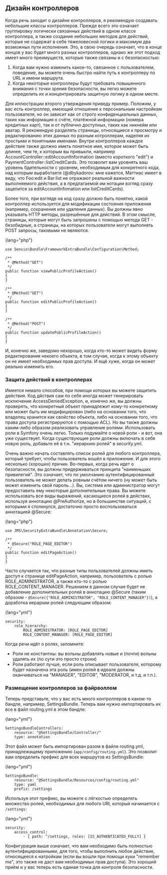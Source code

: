 ## Дизайн контроллеров

Когда речь заходит о дизайне контроллеров, я рекомендую создавать небольшие классы контроллеров. Прежде всего это
означает группировку логически связанных действий в одном классе контроллера, а также создание небольших методов для
действий, которые не содержат в себе тяжеловесной логики и максимум два возможных пути исполнения. Это, в свою
очередь означает, что в конце концов у вас будет много разных контроллеров, однако же этот подход имеет много 
преимуществ, которые также связаны и с безопасностью:

1. Когда вам нужно изменить какое-то, связанное с пользователем, поведение, вы можете очень быстро найти путь к 
контроллеру по URL и имени маршрута.
2. Когда некоторые контроллеры будут требовать повышенного внимания с точки зрения безопасности, вы легко можете
определить их и концентрировать защитную логику в одном месте.

Для иллюстрации второго утверждения приведу пример. Положим, у вас есть контроллер, имеющий отношение к персональным
настройкам пользователя, но он зависит как от строго конфиденциальных данных, таких как информация о счёте, платёжной
информации (номера кредитных карт), так и от публично доступных, таких как никнейм или аватар. Я рекомендую разделять 
страницы, относящиеся к просмотру и редактированию этих данных по разным котроллерам, наделяя их простыми и понятными 
именами. Внутри контроллеров каждое действие также должно иметь понятное имя, которое может быть длинее, чем те, 
к которым вы привыкли, например AccountController::editAccountInformation (вместо короткого "edit") и 
PaymentController::listCreditCards. Это позволит вам уровнять ваш уровень бдительности с уровнем, необходимым для
конкретного кода, над которым выработаете (@dbykadorov: мне кажется, Маттиас имеет в виду, что Foo:edit и Bar:list
не отражают реальной важности выполняемого действия, а в предлагаемой им нотации взгляд сразу зацепится за 
editAccountInfomation или listCreditCards).

Более того, при взгляде на код сразу должно быть понятно, какой контроллер используется для модификации
состояния приложения (например, сохранения или удаления данных). Вы должны явно указывать HTTP методы, разрешённые для
действий. В этом смысле, страницы, которые могут быть запрошены с помощью метода GET - безобидные, а страницы, на 
которых пользователи могут выполнять POST запросы, таковыми не являются.

{lang="php"}
~~~~~~~~~~~~
use Sensio\Bundle\FrameworkExtraBundle\Configuration\Method;

/**
 * @Method("GET")
 */
public function viewPublicProfileAction()
{
}

/**
 * @Method("GET")
 */
public function editPublicProfileAction()
{
}

/**
 * @Method("POST")
 */
public function updatePublicProfileAction()
{
}
~~~~~~~~~~~~

И, конечно же, заведомо нехорошо, когда кто-то может видеть форму редактирования некоего объекта, в том случае, 
когда к этому объекту он не имеет необходимых прав доступа. И ещё хуже, когда он может реально изменить его.

### Защита действий в контроллерах

Имеется немало способов, при помощи которых вы можете защитить действия. Код дйствия сам по себе иногда может
генерировать исключение AccessDeniedException, и, конечно же, вы должны проверять, что конкретный объект принадлежит
кому-то конкретному или может быть им модифицирован (либо на основании того, что владелец хранится как свойство 
объекта, либо на основании того, что права доступа регистрируются с помощью ACL). Но вы также должны каким-либо 
образом реализовать управление ролями. Использовать роли в Symfony очень легко. Только подумайте о новой роли - и вот,
она уже существует. Когда существующие роли должны включать в себя новую роль, добавьте её в т.н. "иерархию ролей" в
security.yml.

Очень важно начать составлять список ролей для любого контроллера, который требует, чтобы пользователь вошёл в
приложение. И для этого несколько (хороших) причин. Во-первых, когда речь идет о безопасности, вы должны
придерживаться принципа "наименьших привилегий". Это означает, что по умолчанию аутентифицированный пользователь
не может делать ровным счётом ничего (ну может быть может изменить свой пароль...). Вы, система или администратор
могут предоставить ему некоторые дополнительные права. Вы можете использовать все виды выражений, касающиеся ролей
в действих, используя аннотацию @PreAuthorize, но в большинстве ситуаций, с которыми я столкнулся, достаточно
просто воспользоваться аннотацией @Secure:

{lang="php"}
~~~~~~~~~~~~
use JMS\SecurityExtraBundle\Annotation\Secure;

/**
 * @Secure("ROLE_PAGE_EDITOR")
 */
public function editPageAction()
{
}
~~~~~~~~~~~~

Часто случается так, что разные типы пользователей должны иметь доступ к странице editPageAction, например,
пользователь с ролью ROLE_ADMINISTRATOR, а также кто-то с ролью ROLE_CONTENT_MANAGER. Решением в данном случае
будет не добавление дополнительных ролей в аннотацию @Secure (таким образом - 
`@Secure({"ROLE_ADMINISTRATOR", "ROLE_CONTENT_MANAGER"})`), а доработка иерархии ролей следующим образом:

{lang="yml"}
~~~~~~~~~~~~
security:
    role_hierarchy:
        ROLE_ADMINISTRATOR: [ROLE_PAGE_EDITOR]
        ROLE_CONTENT_MANAGER: [ROLE_PAGE_EDITOR]
~~~~~~~~~~~~

Когда речи идёт о ролях, запомните:

- Роли не константны: вы вольны добавлять новые и (почти) вольны удалять их (по сути это просто строки)
- Роли работают лучше, если роль описывает пользователя, которому будет назначена эта роль (имен ролей в идеале
должны оканчиваться на "MANAGER", "EDITOR", "MODERATOR, и т.д. и т.п.).

### Размещение контроллеров за файрволлом

Теперь представьте, что у вас есть много контроллеров в каком-то бандле, например, SettingsBundle. Теперь вам нужно
импортировать их все в файл routing.yml в этом бандле:

{lang="yml"}
~~~~~~~~~~~~
SettingsBundleControllers:
    resource: "@SettingsBundle/Controller/"
    type: annotation
~~~~~~~~~~~~

Этот файл может быть импортирован разом в файле routing.yml, принадлежащему приложению (`app/config/routing.yml`). 
Это позволит вам определить префикс для всех маршрутов из SettingsBundle:

{lang="yml"}
~~~~~~~~~~~~
SettingsBundle:
    resource: "@SettingsBundle/Resources/config/routing.yml"
    type: yaml
    prefix: /settings
~~~~~~~~~~~~

Используя этот префикс, вы можете с лёгкостью определять множество ролей, необходимых для любого URI, который 
начинается с `/settings`:

{lang="yml"}
~~~~~~~~~~~~
security:
    access_control:
        - { path: ^/settings, roles: [IS_AUTHENTICATED_FULLY] }
~~~~~~~~~~~~~

Конфигурация выше означает, что вам необходимо быть полностью аутентифицированными, для того, чтобы выполнить 
любое действие, относящееся к натройкам (если вы вошли при помощи куки "remember me", это также не даст вам
необходимых прав доступа). Это хороший приём и у вас теперь есть единая точка для контроля безопасности.